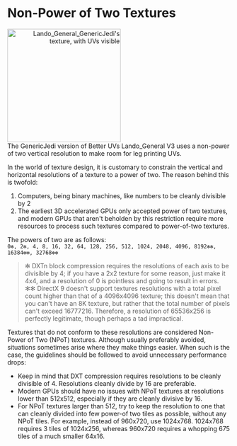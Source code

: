 # Non-Power of Two Textures
<span align="right"><img src="https://cdn.discordapp.com/attachments/717427407690137680/936414494467428393/Lando_General_UVs_1.png" alt="Lando_General_GenericJedi's texture, with UVs visible" width="256"/><br/>The GenericJedi version of Better UVs Lando_General V3 uses a non-power of two vertical resolution to make room for leg printing UVs.</span>

In the world of texture design, it is customary to constrain the vertical and horizontal resolutions of a texture to a power of two. The reason behind this is twofold: 
1. Computers, being binary machines, like numbers to be cleanly divisible by 2
2. The earliest 3D accelerated GPUs only accepted power of two textures, and modern GPUs that aren't beholden by this restriction require more resources to process such textures compared to power-of-two textures.

The powers of two are as follows:<br/>
`0✻, 2✻, 4, 8, 16, 32, 64, 128, 256, 512, 1024, 2048, 4096, 8192✻✻, 16384✻✻, 32768✻✻`
> ✻ DXTn block compression requires the resolutions of each axis to be divisible by 4; if you have a 2x2 texture for some reason, just make it 4x4, and a resolution of 0 is pointless and going to result in errors. <br/>
> ✻✻ DirectX 9 doesn't support textures resolutions with a total pixel count higher than that of a 4096x4096 texture; this doesn't mean that you can't have an 8K texture, but rather that the total number of pixels can't exceed 16777216. Therefore, a resolution of 
65536x256 is perfectly legitimate, though perhaps a tad impractical. 

Textures that do not conform to these resolutions are considered Non-Power of Two (NPoT) textures. 
Although usually preferably avoided, situations sometimes arise where they make things easier. When such is the case, the guidelines should be followed to avoid unnecessary performance drops: 
* Keep in mind that DXT compression requires resolutions to be cleanly divisible of 4. Resolutions cleanly divide by 16 are preferable. 
* Modern GPUs should have no issues with NPoT textures at resolutions lower than 512x512, especially if they are cleanly divisive by 16. 
* For NPoT textures larger than 512, try to keep the resolution to one that can cleanly divided into few power-of two tiles as possible, without any NPoT tiles. For example, instead of 960x720, use 1024x768. 1024x768 requires 3 tiles of 1024x256, whereas 960x720 requires a whopping 675 tiles of a much smaller 64x16. 
